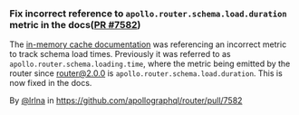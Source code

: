 ### Fix incorrect reference to `apollo.router.schema.load.duration` metric in the docs([PR #7582](https://github.com/apollographql/router/pull/7582))

The [in-memory cache documentation](https://www.apollographql.com/docs/graphos/routing/performance/caching/in-memory#cache-warm-up) was referencing an incorrect metric to track schema load times. Previously it was referred to as `apollo.router.schema.loading.time`, where the metric being emitted by the router since router@2.0.0 is `apollo.router.schema.load.duration`. This is now fixed in the docs.  

By [@lrlna](https://github.com/lrlna) in https://github.com/apollographql/router/pull/7582
